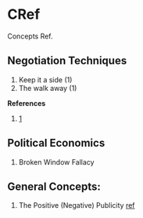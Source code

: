 # CRef
Concepts Ref.


## Negotiation Techniques
1. Keep it a side (1)
2. The walk away  (1)

**References**
1. [1](https://www.facebook.com/almentor.net/videos/907593002735701/)

## Political Economics
1. Broken Window Fallacy


## General Concepts:

1) The Positive (Negative) Publicity [ref](https://www.facebook.com/almentor.net/videos/885739191587749/)
